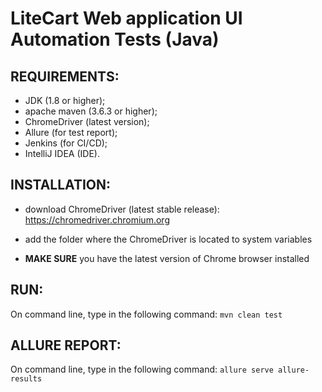 # LiteCart Web application UI Automation Tests (Java)

## REQUIREMENTS:
- JDK (1.8 or higher);
- apache maven (3.6.3 or higher);
- ChromeDriver (latest version);
- Allure (for test report);
- Jenkins (for CI/CD);
- IntelliJ IDEA (IDE).

## INSTALLATION:
- download ChromeDriver (latest stable release):
<https://chromedriver.chromium.org>

- add the folder where the ChromeDriver is located to system variables

- **MAKE SURE** you have the latest version of Chrome browser installed

## RUN:
On command line, type in the following command:
`mvn clean test`

## ALLURE REPORT:
On command line, type in the following command:
`allure serve allure-results`